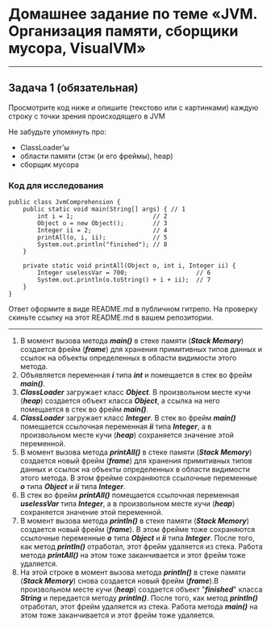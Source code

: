 # Домашнее задание по теме «JVM. Организация памяти, сборщики мусора, VisualVM»
***
## Задача 1 (обязательная)
Просмотрите код ниже и опишите (текстово или с картинками) каждую строку с точки зрения происходящего в JVM

Не забудьте упомянуть про:
* ClassLoader’ы
* области памяти (стэк (и его фреймы), heap)
* сборщик мусора

### Код для исследования

    public class JvmComprehension {
        public static void main(String[] args) { // 1
            int i = 1;                      // 2
            Object o = new Object();        // 3
            Integer ii = 2;                 // 4
            printAll(o, i, ii);             // 5
            System.out.println("finished"); // 8
        }
        
        private static void printAll(Object o, int i, Integer ii) {
            Integer uselessVar = 700;                   // 6
            System.out.println(o.toString() + i + ii);  // 7
        }
    }

Ответ оформите в виде README.md в публичном гитрепо. На проверку скиньте ссылку на этот README.md в вашем репозитории.
***
1. В момент вызова метода ***main()*** в стеке памяти (***Stack Memory***) создается фрейм (***frame***) для хранения примитивных типов данных и ссылок на объекты определенных в области видимости этого метода.
2. Объявляется переменная ***i*** типа ***int*** и помещается в стек во фрейм ***main()***.
3. ***ClassLoader*** загружает класс ***Object***. В произвольном месте кучи (***heap***) создается объект класса ***Object***, а ссылка на него помещается в стек во фрейм ***main()***.
4. ***ClassLoader*** загружает класс ***Integer***. В стек во фрейм ***main()*** помещается ссылочная переменная ***ii*** типа ***Integer***, а в произвольном месте кучи (***heap***) сохраняется значение этой переменной.
5. В момент вызова метода ***printAll()*** в стеке памяти (***Stack Memory***) создается новый фрейм (***frame***) для хранения примитивных типов данных и ссылок на объекты определенных в области видимости этого метода. В этом фрейме сохраняются ссылочные переменные ***o*** типа ***Object*** и ***ii*** типа ***Integer***.
6. В стек во фрейм ***printAll()*** помещается ссылочная переменная ***uselessVar*** типа ***Integer***, а в произвольном месте кучи (***heap***) сохраняется значение этой переменной.
7. В момент вызова метода ***println()*** в стеке памяти (***Stack Memory***) создается новый фрейм (***frame***). В этом фрейме тоже сохраняются ссылочные переменные ***o*** типа ***Object*** и ***ii*** типа ***Integer***. После того, как метод ***println()*** отработал, этот фрейм удаляется из стека. Работа метода ***printAll()*** на этом тоже заканчивается и этот фрейм тоже удаляется.
8. На этой строке в момент вызова метода ***println()*** в стеке памяти (***Stack Memory***) снова создается новый фрейм (***frame***).В произвольном месте кучи (***heap***) создается объект "***finished***" класса ***String*** и передается методу ***println()***. После того, как метод ***println()*** отработал, этот фрейм удаляется из стека. Работа метода ***main()*** на этом тоже заканчивается и этот фрейм тоже удаляется.
